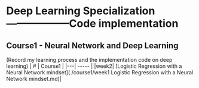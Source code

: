 # Deep Learning Specialization ——————Code implementation

## Course1 - Neural Network and Deep Learning
(Record my learning process and the implementation code on deep learning)
| # | Course1 |
|---| ----- |
|week2| [Logistic Regression with a Neural Network mindset](./course1/week1 Logistic Regression with a Neural Network mindset.md)|
